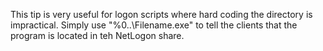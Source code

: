 This tip is very useful for logon scripts where hard coding the directory is impractical. Simply use "%0\..\Filename.exe" to tell the clients that the program is located in teh NetLogon share. 